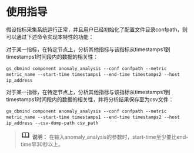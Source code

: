 # 使用指导<a name="ZH-CN_TOPIC_0000001364336309"></a>

假设指标采集系统运行正常，并且用户已经初始化了配置文件目录confpath，则可以通过下述命令实现本特性的功能：


对于某一指标，在特定节点上，分析其他指标与该指标从timestamps1到timestamps1时间段内的数据的相关性：

```
gs_dbmind component anomaly_analysis --conf confpath --metric metric_name --start-time timestamps1 --end-time timestamps2 --host ip_address
```

对于某一指标，在特定节点上，分析其他指标与该指标从timestamps1到timestamps1时间段内的数据的相关性，并将分析结果保存至为csv文件：

```
gs_dbmind component anomaly_analysis --conf confpath --metric metric_name --start-time timestamps1 --end-time timestamps2 --host ip_address --csv-dump-path csv_path
```




>![](public_sys-resources/icon-note.gif) **说明：** 
>在输入anomaly_analysis的参数时，start-time至少要比end-time早30秒以上。

